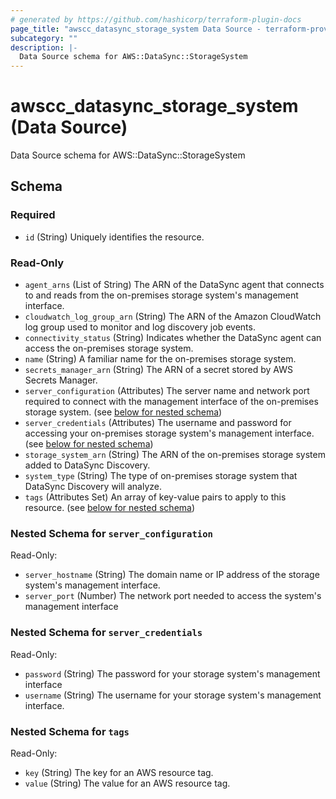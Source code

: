 ```yaml
---
# generated by https://github.com/hashicorp/terraform-plugin-docs
page_title: "awscc_datasync_storage_system Data Source - terraform-provider-awscc"
subcategory: ""
description: |-
  Data Source schema for AWS::DataSync::StorageSystem
---
```


# awscc_datasync_storage_system (Data Source)

Data Source schema for AWS::DataSync::StorageSystem



<!-- schema generated by tfplugindocs -->
## Schema

### Required

- `id` (String) Uniquely identifies the resource.

### Read-Only

- `agent_arns` (List of String) The ARN of the DataSync agent that connects to and reads from the on-premises storage system's management interface.
- `cloudwatch_log_group_arn` (String) The ARN of the Amazon CloudWatch log group used to monitor and log discovery job events.
- `connectivity_status` (String) Indicates whether the DataSync agent can access the on-premises storage system.
- `name` (String) A familiar name for the on-premises storage system.
- `secrets_manager_arn` (String) The ARN of a secret stored by AWS Secrets Manager.
- `server_configuration` (Attributes) The server name and network port required to connect with the management interface of the on-premises storage system. (see [below for nested schema](#nestedatt--server_configuration))
- `server_credentials` (Attributes) The username and password for accessing your on-premises storage system's management interface. (see [below for nested schema](#nestedatt--server_credentials))
- `storage_system_arn` (String) The ARN of the on-premises storage system added to DataSync Discovery.
- `system_type` (String) The type of on-premises storage system that DataSync Discovery will analyze.
- `tags` (Attributes Set) An array of key-value pairs to apply to this resource. (see [below for nested schema](#nestedatt--tags))

<a id="nestedatt--server_configuration"></a>
### Nested Schema for `server_configuration`

Read-Only:

- `server_hostname` (String) The domain name or IP address of the storage system's management interface.
- `server_port` (Number) The network port needed to access the system's management interface


<a id="nestedatt--server_credentials"></a>
### Nested Schema for `server_credentials`

Read-Only:

- `password` (String) The password for your storage system's management interface
- `username` (String) The username for your storage system's management interface.


<a id="nestedatt--tags"></a>
### Nested Schema for `tags`

Read-Only:

- `key` (String) The key for an AWS resource tag.
- `value` (String) The value for an AWS resource tag.


